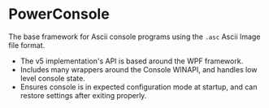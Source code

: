
# PowerConsole

The base framework for Ascii console programs using the `.asc` Ascii Image file format.

* The v5 implementation's API is based around the WPF framework.
* Includes many wrappers around the Console WINAPI, and handles low level console state.
* Ensures console is in expected configuration mode at startup, and can restore settings after exiting properly.
